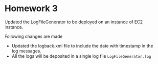 # Homework 3

Updated the LogFileGenerator to be deployed on an instance of EC2 instance. 

Following changes are made
* Updated the logback.xml file to include the date with timestamp in the log messages. 
* All the logs will be deposited in a single log file `LogFileGenerator.log`